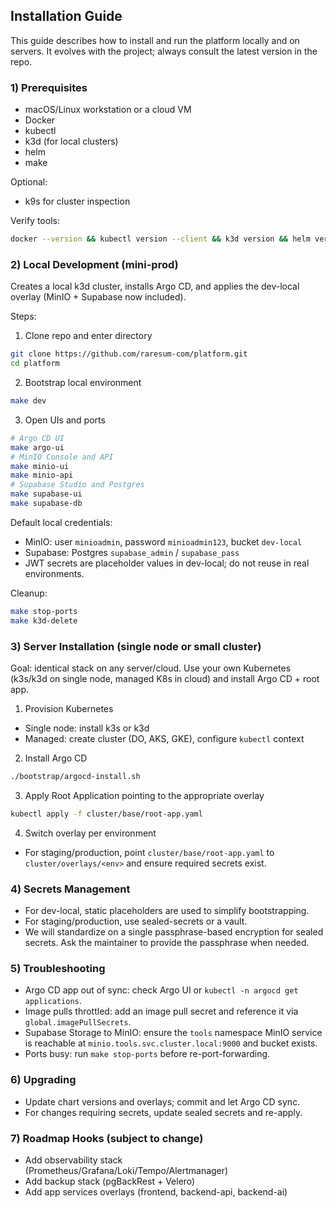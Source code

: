 ## Installation Guide

This guide describes how to install and run the platform locally and on servers. It evolves with the project; always consult the latest version in the repo.

### 1) Prerequisites
- macOS/Linux workstation or a cloud VM
- Docker
- kubectl
- k3d (for local clusters)
- helm
- make

Optional:
- k9s for cluster inspection

Verify tools:
```bash
docker --version && kubectl version --client && k3d version && helm version && make -v
```

### 2) Local Development (mini-prod)
Creates a local k3d cluster, installs Argo CD, and applies the dev-local overlay (MinIO + Supabase now included).

Steps:
1. Clone repo and enter directory
```bash
git clone https://github.com/raresum-com/platform.git
cd platform
```
2. Bootstrap local environment
```bash
make dev
```
3. Open UIs and ports
```bash
# Argo CD UI
make argo-ui
# MinIO Console and API
make minio-ui
make minio-api
# Supabase Studio and Postgres
make supabase-ui
make supabase-db
```

Default local credentials:
- MinIO: user `minioadmin`, password `minioadmin123`, bucket `dev-local`
- Supabase: Postgres `supabase_admin` / `supabase_pass`
- JWT secrets are placeholder values in dev-local; do not reuse in real environments.

Cleanup:
```bash
make stop-ports
make k3d-delete
```

### 3) Server Installation (single node or small cluster)
Goal: identical stack on any server/cloud. Use your own Kubernetes (k3s/k3d on single node, managed K8s in cloud) and install Argo CD + root app.

1. Provision Kubernetes
- Single node: install k3s or k3d
- Managed: create cluster (DO, AKS, GKE), configure `kubectl` context

2. Install Argo CD
```bash
./bootstrap/argocd-install.sh
```

3. Apply Root Application pointing to the appropriate overlay
```bash
kubectl apply -f cluster/base/root-app.yaml
```

4. Switch overlay per environment
- For staging/production, point `cluster/base/root-app.yaml` to `cluster/overlays/<env>` and ensure required secrets exist.

### 4) Secrets Management
- For dev-local, static placeholders are used to simplify bootstrapping.
- For staging/production, use sealed-secrets or a vault.
- We will standardize on a single passphrase-based encryption for sealed secrets. Ask the maintainer to provide the passphrase when needed.

### 5) Troubleshooting
- Argo CD app out of sync: check Argo UI or `kubectl -n argocd get applications`.
- Image pulls throttled: add an image pull secret and reference it via `global.imagePullSecrets`.
- Supabase Storage to MinIO: ensure the `tools` namespace MinIO service is reachable at `minio.tools.svc.cluster.local:9000` and bucket exists.
- Ports busy: run `make stop-ports` before re-port-forwarding.

### 6) Upgrading
- Update chart versions and overlays; commit and let Argo CD sync.
- For changes requiring secrets, update sealed secrets and re-apply.

### 7) Roadmap Hooks (subject to change)
- Add observability stack (Prometheus/Grafana/Loki/Tempo/Alertmanager)
- Add backup stack (pgBackRest + Velero)
- Add app services overlays (frontend, backend-api, backend-ai)

